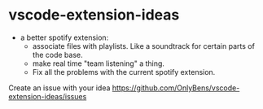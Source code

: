 # vscode-extension-ideas

* a better spotify extension: 
  - associate files with playlists. Like a soundtrack for certain parts of the code base.
  - make real time "team listening" a thing. 
  - Fix all the problems with the current spotify extension. 


Create an issue with your idea https://github.com/OnlyBens/vscode-extension-ideas/issues
